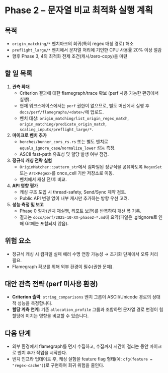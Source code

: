 # Phase 2 – 문자열 비교 최적화 실행 계획

## 목적
- `origin_matching/*` 벤치마크의 회귀(특히 regex 매칭 경로) 해소
- `preflight_large/*` 벤치에서 문자열 처리에 기인한 CPU 사용률 20% 이상 절감
- 향후 Phase 3, 4의 최적화 전제 조건(캐시/zero-copy)을 마련

## 할 일 목록
1. **관측 확대**
   - Criterion 결과에 대한 flamegraph/trace 확보 (perf 사용 가능한 환경에서 실행).
   - 현재 워크스페이스에서는 `perf` 권한이 없으므로, 별도 머신에서 실행 후 `docs/perf/flamegraphs/<date>/`에 업로드.
   - 벤치 대상: `origin_matching/list_origin_regex_match`, `origin_matching/predicate_origin_match`, `scaling_inputs/preflight_large/*`.
2. **마이크로 벤치 추가**
   - `benches/bunner_cors_rs.rs` 또는 별도 벤치로 `equals_ignore_case`/`normalize_lower` 성능 측정.
   - ASCII fast-path 유효성 및 할당 발생 여부 점검.
3. **정규식 캐싱 전략 실험**
   - `OriginMatcher::pattern_str`에서 컴파일된 정규식을 공유하도록 `RegexSet` 또는 `Arc<Regex>`를 once_cell 기반 저장소로 이동.
   - 벤치에서 캐싱 전/후 비교.
4. **API 영향 평가**
   - 캐싱 구조 도입 시 thread-safety, Send/Sync 제약 검토.
   - Public API 변경 없이 내부 캐시만 추가하는 방향 우선 고려.
5. **성능 측정 및 보고**
   - Phase 0 절차(벤치 재실행, 리포트 보관)를 반복하여 개선 폭 기록.
   - 결과는 `docs/perf/2025-10-XX-phase2-*.md`에 요약(파일은 .gitignore로 인해 Git에는 포함되지 않음).

## 위험 요소
- 정규식 캐싱 시 컴파일 실패 에러 수명 연장 가능성 → 초기화 단계에서 오류 처리 필요.
- Flamegraph 확보를 위해 외부 환경이 필수(권한 문제).

## 대안 관측 전략 (perf 미사용 환경)
- **Criterion 출력**: `string_comparisons` 벤치 그룹이 ASCII/Unicode 경로의 상대적 성능을 측정합니다.
- **할당 계측 연계**: 기존 `allocation_profile` 그룹과 조합하면 문자열 경로 변경이 힙 할당에 미치는 영향을 비교할 수 있습니다.

## 다음 단계
- 외부 환경에서 flamegraph를 먼저 수집하고, 수집까지 시간이 걸리는 동안 마이크로 벤치 추가 작업을 시작한다.
- 벤치 인프라 업데이트 후, 캐싱 실험을 feature flag 형태(예: `cfg(feature = "regex-cache")`)로 구현하여 회귀 위험을 줄인다.
